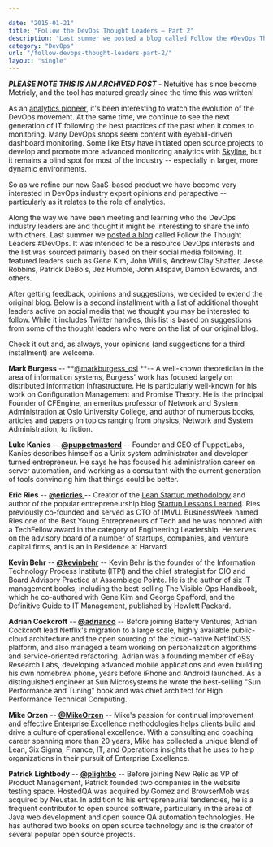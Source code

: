 ```yaml
---

date: "2015-01-21"
title: "Follow the DevOps Thought Leaders – Part 2"
description: "Last summer we posted a blog called Follow the #DevOps Thought Leaders. After getting feedback and suggestions, we decided to extend the original blog."
category: "DevOps"
url: "/follow-devops-thought-leaders-part-2/"
layout: "single"
---
```

***PLEASE NOTE THIS IS AN ARCHIVED POST*** - Netuitive has since become Metricly, and the tool has matured greatly since the time this was written!

As an [analytics pioneer](/), it's been interesting to watch the evolution of the DevOps movement. At the same time, we continue to see the next generation of IT following the best practices of the past when it comes to monitoring. Many DevOps shops seem content with eyeball-driven dashboard monitoring.  Some like Etsy have initiated open source projects to develop and promote more advanced monitoring analytics with [Skyline](https://github.com/etsy/skyline), but it remains a blind spot for most of the industry -- especially in larger, more dynamic environments.

So as we refine our new SaaS-based product we have become very interested in DevOps industry expert opinions and perspective -- particularly as it relates to the role of analytics.

Along the way we have been meeting and learning who the DevOps industry leaders are and thought it might be interesting to share the info with others. Last summer we [posted a blog](/follow-thought-leaders-devops) called Follow the Thought Leaders #DevOps. It was intended to be a resource DevOps interests and the list was sourced primarily based on their social media following.  It featured leaders such as Gene Kim, John Willis, Andrew Clay Shaffer, Jesse Robbins, Patrick DeBois, Jez Humble, John Allspaw, Damon Edwards, and others.

After getting feedback, opinions and suggestions, we decided to extend the original blog. Below is a second installment with a list of additional thought leaders active on social media that we thought you may be interested to follow. While it includes Twitter handles, this list is based on suggestions from some of the thought leaders who were on the list of our original blog.

Check it out and, as always, your opinions (and suggestions for a third installment) are welcome.

**Mark Burgess** -- **[@markburgess_osl](https://twitter.com/markburgess_osl) **-- A well-known theoretician in the area of information systems, Burgess' work has focused largely on distributed information infrastructure.  He is particularly well-known for his work on Configuration Management and Promise Theory. He is the principal Founder of CFEngine, an emeritus professor of Network and System Administration at Oslo University College, and author of numerous books, articles and papers on topics ranging from physics, Network and System Administration, to fiction.

**Luke Kanies** -- [**@puppetmasterd**](https://twitter.com/puppetmasterd "Luke Kanies") -- Founder and CEO of PuppetLabs, Kanies describes himself as a Unix system administrator and developer turned entrepreneur. He says he has focused his administration career on server automation, and working as a consultant with the current generation of tools convincing him that things could be better.

**Eric Ries** -- [**@ericries** ](https://twitter.com/ericries "Eric Ries")-- Creator of the [Lean Startup methodology](http://www.startuplessonslearned.com/2008/09/lean-startup.html)  and author of the popular entrepreneurship blog [Startup Lessons Learned](http://www.startuplessonslearned.com/). Ries previously co-founded and served as CTO of IMVU.  BusinessWeek named Ries one of the Best Young Entrepreneurs of Tech and he was honored with a TechFellow award in the category of Engineering Leadership.  He serves on the advisory board of a number of startups, companies, and venture capital firms, and is an in Residence at Harvard.

**Kevin Behr** -- [**@kevinbehr**](https://twitter.com/kevinbehr "Kevin Behr") -- Kevin Behr is the founder of the Information Technology Process Institute (ITPI) and the chief strategist for CIO and Board Advisory Practice at Assemblage Pointe. He is the author of six IT management books, including the best-selling The Visible Ops Handbook, which he co-authored with Gene Kim and George Spafford, and the Definitive Guide to IT Management, published by Hewlett Packard.

**Adrian Cockcroft** -- [**@adrianco**](https://twitter.com/adrianco "Adrian Cockcroft") -- Before joining Battery Ventures, Adrian Cockcroft lead Netflix's migration to a large scale, highly available public-cloud architecture and the open sourcing of the cloud-native NetflixOSS platform, and also managed a team working on personalization algorithms and service-oriented refactoring. Adrian was a founding member of eBay Research Labs, developing advanced mobile applications and even building his own homebrew phone, years before iPhone and Android launched. As a distinguished engineer at Sun Microsystems he wrote the best-selling "Sun Performance and Tuning" book and was chief architect for High Performance Technical Computing.

**Mike Orzen** -- [**@MikeOrzen**](https://twitter.com/mikeorzen "Mike Orzen") -- Mike's passion for continual improvement and effective Enterprise Excellence methodologies helps clients build and drive a culture of operational excellence. With a consulting and coaching career spanning more than 20 years, Mike has collected a unique blend of Lean, Six Sigma, Finance, IT, and Operations insights that he uses to help organizations in their pursuit of Enterprise Excellence.

**Patrick Lightbody** -- [**@plightbo**](https://twitter.com/plightbo "Patrick Lightbody") -- Before joining New Relic as VP of Product Management, Patrick founded two companies in the website testing space. HostedQA was acquired by Gomez and BrowserMob was acquired by Neustar. In addition to his entrepreneurial tendencies, he is a frequent contributor to open source software, particularly in the areas of Java web development and open source QA automation technologies.  He has authored two books on open source technology and is the creator of several popular open source projects.
